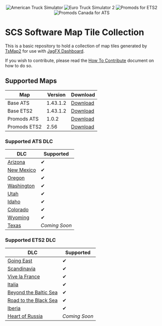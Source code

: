 <p align="center">
    <img src="https://img.shields.io/badge/ATS-v1.43.1.2-ff0000?style=for-the-badge" alt="American Truck Simulator">
    <img src="https://img.shields.io/badge/ETS2-v1.43.1.2-orange?style=for-the-badge" alt="Euro Truck Simulator 2">
    <img src="https://img.shields.io/badge/Promods-v2.56-e6e600?style=for-the-badge" alt="Promods for ETS2">
    <img src="https://img.shields.io/badge/PromodsCA-v1.0.2-00b300?style=for-the-badge" alt="Promods Canada for ATS">
</p>

# SCS Software Map Tile Collection
This is a basic repository to hold a collection of map tiles generated by [TsMap2][TsMap2] for use with [JagFX Dashboard][Dashboard].

If you wish to contribute, please read the [How To Contribute](/CONTRIBUTE.md) document on how to do so.

## Supported Maps

Map | Version | Download
--- | --- | ---
Base ATS | 1.43.1.2 | [Download][ATS Map]
Base ETS2 | 1.43.1.2 | [Download][ETS2 Map]
Promods ATS | 1.0.2 | [Download][ATS Promods]
Promods ETS2 | 2.56 | [Download][ETS2 Promods]

### Supported ATS DLC

DLC | Supported
--- | ---
[Arizona][Arizona] | ✔
[New Mexico][New Mexico] | ✔
[Oregon][Oregon] | ✔
[Washington][Washington] | ✔
[Utah][Utah] | ✔
[Idaho][Idaho] | ✔
[Colorado][Colorado] | ✔
[Wyoming][Wyoming] | ✔
[Texas][Texas] | *Coming Soon*

### Supported ETS2 DLC

DLC | Supported
--- | ---
[Going East][Going East] | ✔
[Scandinavia][Scandinavia] | ✔
[Vive la France][France] | ✔
[Italia][Italia] | ✔
[Beyond the Baltic Sea][Baltic Sea] | ✔
[Road to the Black Sea][Black Sea] | ✔
[Iberia][Iberia] | ✔
[Heart of Russia][Russia] | *Coming Soon*


[ATS Map]: https://github.com/TwinDragon/SCS_Map_Tiles/releases/download/1.41.1.60/ATS_Map_1.41.1.60.7z
[ATS Promods]: https://github.com/TwinDragon/SCS_Map_Tiles/releases/download/1.41.1.86/ATS_promods_1.41.7z
[ETS2 Map]: https://github.com/TwinDragon/SCS_Map_Tiles/releases/download/1.41.1.0/ETS2_Map_1.41.1.0.7z
[ETS2 Promods]: https://github.com/TwinDragon/SCS_Map_Tiles/releases/download/1.41.1.0/ETS2_promods_1.41.7z
[Dashboard]: https://github.com/JAGFx/ets2-dashboard-skin
[TsMap2]: https://github.com/JAGFx/ts-map

[Arizona]: https://store.steampowered.com/app/463740/American_Truck_Simulator__Arizona/
[Colorado]: https://store.steampowered.com/app/1209471/American_Truck_Simulator__Colorado/
[Idaho]: https://store.steampowered.com/app/1209470/American_Truck_Simulator__Idaho/
[New Mexico]: https://store.steampowered.com/app/684630/American_Truck_Simulator__New_Mexico/
[Oregon]: https://store.steampowered.com/app/800370/American_Truck_Simulator__Oregon/
[Texas]: https://store.steampowered.com/app/1465750/American_Truck_Simulator__Texas/
[Utah]: https://store.steampowered.com/app/1104880/American_Truck_Simulator__Utah/
[Washington]: https://store.steampowered.com/app/1015160/American_Truck_Simulator__Washington/
[Wyoming]: https://store.steampowered.com/app/1415692/American_Truck_Simulator__Wyoming/

[Going East]: https://store.steampowered.com/app/227310/Euro_Truck_Simulator_2__Going_East/
[Scandinavia]: https://store.steampowered.com/app/304212/Euro_Truck_Simulator_2__Scandinavia/
[France]: https://store.steampowered.com/app/531130/Euro_Truck_Simulator_2__Vive_la_France/
[Italia]: https://store.steampowered.com/app/558244/Euro_Truck_Simulator_2__Italia/
[Baltic Sea]: https://store.steampowered.com/app/925580/Euro_Truck_Simulator_2__Beyond_the_Baltic_Sea/
[Black Sea]: https://store.steampowered.com/app/1056760/Euro_Truck_Simulator_2__Road_to_the_Black_Sea/
[Iberia]: https://store.steampowered.com/app/1209460/Euro_Truck_Simulator_2__Iberia/
[Russia]: https://store.steampowered.com/app/1536500/Euro_Truck_Simulator_2__Heart_of_Russia/